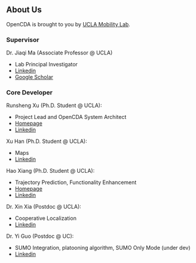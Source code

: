 ## About Us
OpenCDA is brought to you by [UCLA Mobility Lab](https://mobility-lab.seas.ucla.edu/).

### Supervisor
Dr. Jiaqi Ma (Associate Professor @ UCLA)
- Lab Principal Investigator
- [Linkedin](https://www.linkedin.com/in/jiaqi-ma-17037838/)
- [Google Scholar](https://scholar.google.com/citations?user=S3cQz1AAAAAJ&hl=en)

### Core Developer
Runsheng Xu (Ph.D. Student @ UCLA):
- Project Lead and OpenCDA System Architect
- [Homepage](https://derrickxunu.github.io/)
- [Linkedin](https://www.linkedin.com/in/runsheng-xu/)

Xu Han (Ph.D. Student @ UCLA):
- Maps
- [Linkedin](https://www.linkedin.com/in/xu-han-12851a64/)

Hao Xiang (Ph.D. Student @ UCLA):
- Trajectory Prediction, Functionality Enhancement
- [Homepage](https://xhwind.github.io/)
- [Linkedin](https://www.linkedin.com/in/hao-xiang-42bb5a1b2/)

Dr. Xin Xia (Postdoc @ UCLA):
- Cooperative Localization
- [Linkedin](https://www.linkedin.com/in/xin-xia-3b6589189/)

Dr. Yi Guo (Postdoc @ UC):
- SUMO Integration, platooning algorithm, SUMO Only Mode (under dev)
- [Linkedin](https://www.linkedin.com/in/yi-guo-4008baaa/)